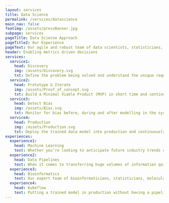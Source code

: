 ```yaml
---
layout: services
title: Data Science
permalink: /services/datascience
main_nav: false
featimg: /assets/pressBanner.jpg
subpage: services
pageTitle: Data Sciecne Approach
pageTitle2: Our Experience
pageText: Our agile and robust team of data scientists, statisticians, and engineers understand data and have hands-on experience in building end-to-end machine learning and AI solutions to make things easier, faster, and more efficient. We follow agile data science framework to create and validate customized analytic solutions using Lean methods with regular touch points.
header: Enabling metrics driven decisions
services:
  service1:
    head: Discovery
    img: /assets/Discovery.svg
    txt: Define the problem being solved and understand the unique requirements, analyze the data, and assess the future goals to make recommendations for tools, technology, architecture. 
  service2:
    head: Prototype & Iterate
    img: /assets/Proof_of_concept.svg
    txt: Build a Minimal Viable Product (MVP) in short time and continuously improve the MVP by rapid iterations and automatically train the solution to become more efficient and enhance the quality of data insights.
  service3:
    head: Detect Bias
    img: /assets/Bias.svg
    txt: Monitor for bias before, during and after modelling in the system and remove them using a mix of pre-processing, training, and post-processing methods including regularizer, surrogate models,  fair machine learning models, or by calibrating the hyper parameters.
  service4:
    head: Production
    img: /assets/Production.svg
    txt: Deploy the trained data model into production and continuously improve it by retraining to unlock the predictive power of the model   
experiences:
  experience1:
    head: Machine Learning
    text: Whether you’re looking to anticipate future industry trends or understand the semantics of the written word, Machine Learning/Ai is one of the most powerful tools we can put at your disposal. Our focus on natural language processing (NLP), computer vision, and predictive analytics allow you to automate decision-making and pattern recognition processes trained from your data sets or ones carefully selected by us.
  experience2:
    head: Data Pipelines
    text: When it comes to transferring huge volumes of information quickly, powerful large-scale data processing is vital. Utilizing open-source, lightning fast, reactive and distributed cluster computing frameworks (such as Spark, MapReduce, Hadoop, Hive, Kafka, Casandra, ElasticSearch, and Akka) we can create a data pipeline tailored to the specific needs of your project. 
  experience3:  
    head: Bioinformatics
    text: Our expert team of bioinformaticians, statisticians, molecular biologists, computer scientists, and scientific programmers provide in-depth bioinformatics analysis to provide high-quality, publication-ready genomics and proteomics data. We are well versed in Next Generation Sequence data management and analysis, Genotyping and SNP data analysis, Microarray data analysis and tools, structural and functional genomics, and statistical and bio-mathematical modeling. 
  experience4: 
    head: Kubeflow
    text: Putting a trained model in production without having a pipeline to continuously retrain the model is bound to make that model outdated as time progresses. Our engineers build a data science pipeline using Kubeflow to ensure the data pre-processing, parameter tuning, and model training steps are part of the CI/CD pipeline and can leverage the multi-step workflow model
---
```

